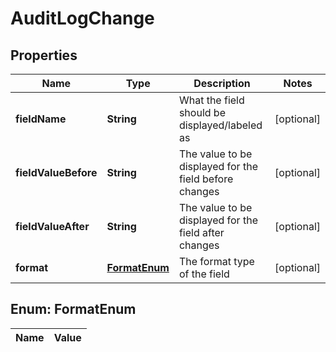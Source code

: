 

# AuditLogChange

## Properties

Name | Type | Description | Notes
------------ | ------------- | ------------- | -------------
**fieldName** | **String** | What the field should be displayed/labeled as |  [optional]
**fieldValueBefore** | **String** | The value to be displayed for the field before changes |  [optional]
**fieldValueAfter** | **String** | The value to be displayed for the field after changes |  [optional]
**format** | [**FormatEnum**](#FormatEnum) | The format type of the field |  [optional]


## Enum: FormatEnum

Name | Value
---- | -----




